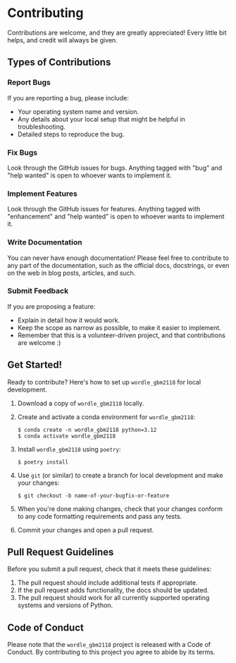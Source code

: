 # Contributing

Contributions are welcome, and they are greatly appreciated! Every little bit
helps, and credit will always be given.

## Types of Contributions

### Report Bugs

If you are reporting a bug, please include:

* Your operating system name and version.
* Any details about your local setup that might be helpful in troubleshooting.
* Detailed steps to reproduce the bug.

### Fix Bugs

Look through the GitHub issues for bugs. Anything tagged with "bug" and "help
wanted" is open to whoever wants to implement it.

### Implement Features

Look through the GitHub issues for features. Anything tagged with "enhancement"
and "help wanted" is open to whoever wants to implement it.

### Write Documentation

You can never have enough documentation! Please feel free to contribute to any
part of the documentation, such as the official docs, docstrings, or even
on the web in blog posts, articles, and such.

### Submit Feedback

If you are proposing a feature:

* Explain in detail how it would work.
* Keep the scope as narrow as possible, to make it easier to implement.
* Remember that this is a volunteer-driven project, and that contributions
  are welcome :)

## Get Started!

Ready to contribute? Here's how to set up `wordle_gbm2118` for local development.

1. Download a copy of `wordle_gbm2118` locally.

2. Create and activate a conda environment for `wordle_gbm2118`:

    ```console
    $ conda create -n wordle_gbm2118 python=3.12
    $ conda activate wordle_gbm2118
    ```

3. Install `wordle_gbm2118` using `poetry`:

    ```console
    $ poetry install
    ```

4. Use `git` (or similar) to create a branch for local development and make your changes:

    ```console
    $ git checkout -b name-of-your-bugfix-or-feature
    ```

5. When you're done making changes, check that your changes conform to any code formatting requirements and pass any tests.

6. Commit your changes and open a pull request.

## Pull Request Guidelines

Before you submit a pull request, check that it meets these guidelines:

1. The pull request should include additional tests if appropriate.
2. If the pull request adds functionality, the docs should be updated.
3. The pull request should work for all currently supported operating systems and versions of Python.

## Code of Conduct

Please note that the `wordle_gbm2118` project is released with a
Code of Conduct. By contributing to this project you agree to abide by its terms.
